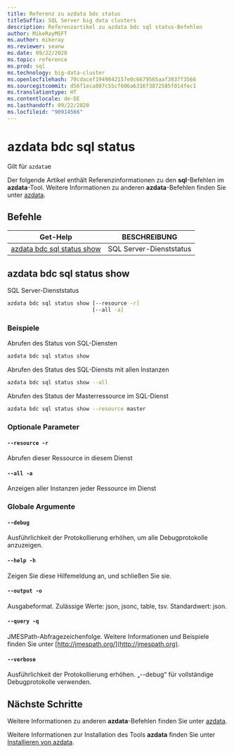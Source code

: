 ```yaml
---
title: Referenz zu azdata bdc status
titleSuffix: SQL Server big data clusters
description: Referenzartikel zu azdata bdc sql status-Befehlen
author: MikeRayMSFT
ms.author: mikeray
ms.reviewer: seanw
ms.date: 09/22/2020
ms.topic: reference
ms.prod: sql
ms.technology: big-data-cluster
ms.openlocfilehash: 70cdacef1949842157e0c6679565aaf3837f3566
ms.sourcegitcommit: d56f1eca807c55cf606a6316f3872585f014fec1
ms.translationtype: HT
ms.contentlocale: de-DE
ms.lasthandoff: 09/22/2020
ms.locfileid: "90914566"
---
```

# <a name="azdata-bdc-sql-status"></a>azdata bdc sql status

Gilt für `azdata`e

Der folgende Artikel enthält Referenzinformationen zu den **sql**-Befehlen im **azdata**-Tool. Weitere Informationen zu anderen **azdata**-Befehlen finden Sie unter [azdata](reference-azdata.md).

## <a name="commands"></a>Befehle

|Get-Help|BESCHREIBUNG|
| --- | --- |
[azdata bdc sql status show](#azdata-bdc-sql-status-show) | SQL Server-Dienststatus
## <a name="azdata-bdc-sql-status-show"></a>azdata bdc sql status show
SQL Server-Dienststatus
```bash
azdata bdc sql status show [--resource -r] 
                           [--all -a]
```
### <a name="examples"></a>Beispiele
Abrufen des Status von SQL-Diensten
```bash
azdata bdc sql status show
```
Abrufen des Status des SQL-Diensts mit allen Instanzen
```bash
azdata bdc sql status show --all
```
Abrufen des Status der Masterressource im SQL-Dienst
```bash
azdata bdc sql status show --resource master
```
### <a name="optional-parameters"></a>Optionale Parameter
#### `--resource -r`
Abrufen dieser Ressource in diesem Dienst
#### `--all -a`
Anzeigen aller Instanzen jeder Ressource im Dienst
### <a name="global-arguments"></a>Globale Argumente
#### `--debug`
Ausführlichkeit der Protokollierung erhöhen, um alle Debugprotokolle anzuzeigen.
#### `--help -h`
Zeigen Sie diese Hilfemeldung an, und schließen Sie sie.
#### `--output -o`
Ausgabeformat.  Zulässige Werte: json, jsonc, table, tsv.  Standardwert: json.
#### `--query -q`
JMESPath-Abfragezeichenfolge. Weitere Informationen und Beispiele finden Sie unter [http://jmespath.org/](http://jmespath.org).
#### `--verbose`
Ausführlichkeit der Protokollierung erhöhen. „--debug“ für vollständige Debugprotokolle verwenden.

## <a name="next-steps"></a>Nächste Schritte

Weitere Informationen zu anderen **azdata**-Befehlen finden Sie unter [azdata](reference-azdata.md). 

Weitere Informationen zur Installation des Tools **azdata** finden Sie unter [Installieren von azdata](..\install\deploy-install-azdata.md).

